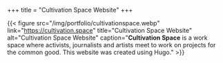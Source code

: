 +++
title = "Cultivation Space Website"
+++

{{< figure src="/img/portfolio/cultivationspace.webp" link="https://cultivation.space" title="Cultivation Space Website" alt="Cultivation Space Website" caption="**Cultivation Space** is a work space where activists, journalists and artists meet to work on projects for the common good. This website was created using Hugo." >}}
